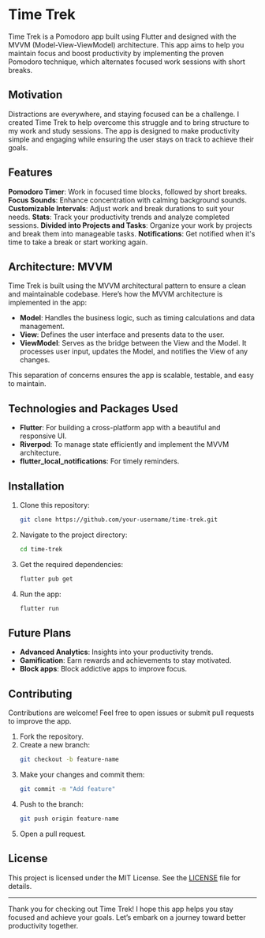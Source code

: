 # Time Trek

Time Trek is a Pomodoro app built using Flutter and designed with the MVVM (Model-View-ViewModel) architecture. This app aims to help you maintain focus and boost productivity by implementing the proven Pomodoro technique, which alternates focused work sessions with short breaks.

## Motivation

Distractions are everywhere, and staying focused can be a challenge. I created Time Trek to help overcome this struggle and to bring structure to my work and study sessions. The app is designed to make productivity simple and engaging while ensuring the user stays on track to achieve their goals.

## Features

**Pomodoro Timer**: Work in focused time blocks, followed by short breaks.
**Focus Sounds**: Enhance concentration with calming background sounds.
**Customizable Intervals**: Adjust work and break durations to suit your needs.
**Stats**: Track your productivity trends and analyze completed sessions.
**Divided into Projects and Tasks**: Organize your work by projects and break them into manageable tasks.
**Notifications**: Get notified when it's time to take a break or start working again.

## Architecture: MVVM

Time Trek is built using the MVVM architectural pattern to ensure a clean and maintainable codebase. Here’s how the MVVM architecture is implemented in the app:

- **Model**: Handles the business logic, such as timing calculations and data management.
- **View**: Defines the user interface and presents data to the user.
- **ViewModel**: Serves as the bridge between the View and the Model. It processes user input, updates the Model, and notifies the View of any changes.

This separation of concerns ensures the app is scalable, testable, and easy to maintain.

## Technologies and Packages Used

- **Flutter**: For building a cross-platform app with a beautiful and responsive UI.
- **Riverpod**: To manage state efficiently and implement the MVVM architecture.
- **flutter_local_notifications**: For timely reminders.

## Installation

1. Clone this repository:
   ```bash
   git clone https://github.com/your-username/time-trek.git
   ```
2. Navigate to the project directory:
   ```bash
   cd time-trek
   ```
3. Get the required dependencies:
   ```bash
   flutter pub get
   ```
4. Run the app:
   ```bash
   flutter run
   ```


## Future Plans

- **Advanced Analytics**: Insights into your productivity trends.
- **Gamification**: Earn rewards and achievements to stay motivated.
- **Block apps**: Block addictive apps to improve focus.


## Contributing

Contributions are welcome! Feel free to open issues or submit pull requests to improve the app.

1. Fork the repository.
2. Create a new branch:
   ```bash
   git checkout -b feature-name
   ```
3. Make your changes and commit them:
   ```bash
   git commit -m "Add feature"
   ```
4. Push to the branch:
   ```bash
   git push origin feature-name
   ```
5. Open a pull request.

## License

This project is licensed under the MIT License. See the [LICENSE](LICENSE) file for details.

---

Thank you for checking out Time Trek! I hope this app helps you stay focused and achieve your goals. Let’s embark on a journey toward better productivity together.

